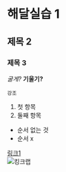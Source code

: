 # 해달실습 1
## 제목 2
### 제목 3

_굴게?_ __기울기?__

`강조`

1. 첫 항목
2. 둘째 항목

+ 순서 없는 것
+ 순서 x

[링크1](https://www.google.com)  
![킹크랩](https://tohomeca.thehyundai.com/S/tohomeimage.thehyundai.com/images/000073/20200812155126345_RBVH9V0G.jpg?sh=1280&imw=840&ol=2&v=200812065126)
